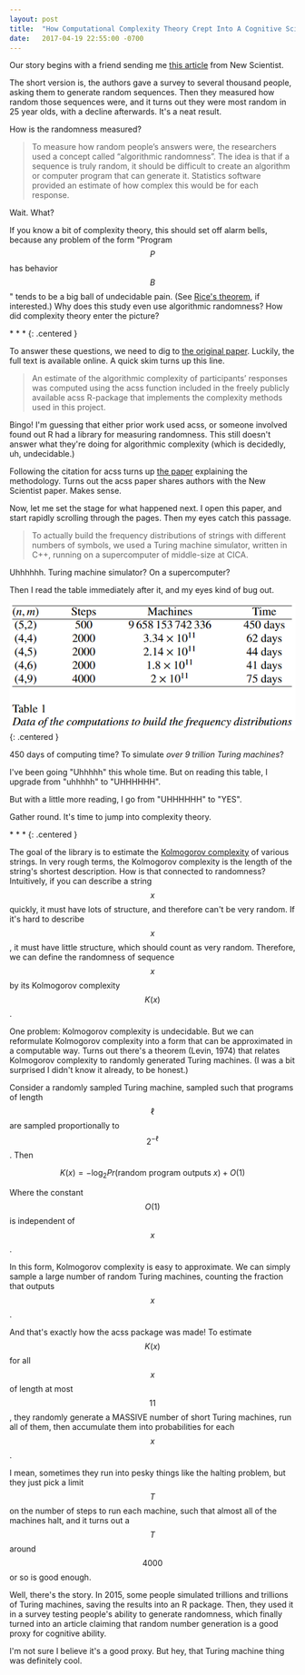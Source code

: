 ```yaml
---
layout: post
title:  "How Computational Complexity Theory Crept Into A Cognitive Science Study"
date:   2017-04-19 22:55:00 -0700
---
```


Our story begins with a friend sending me [this article](https://www.newscientist.com/article/2127995-our-ability-to-think-in-a-random-way-peaks-at-25-then-declines/)
from New Scientist.

The short version is, the authors gave a survey to several thousand people, asking
them to generate random sequences. Then they measured how random those
sequences were, and it turns out they were most random in 25 year olds,
with a decline afterwards. It's a neat result.

How is the randomness measured?

> To measure how random people’s answers were, the researchers used a concept called “algorithmic randomness”. The idea is that if a sequence is truly random, it should be difficult to create an algorithm or computer program that can generate it. Statistics software provided an estimate of how complex this would be for each response.

Wait. What?

If you know a bit of complexity theory, this should set off alarm bells,
because any problem of the form "Program $$P$$ has behavior $$B$$"
tends to be a big ball of undecidable pain.
(See [Rice's theorem](https://en.wikipedia.org/wiki/Rice%27s_theorem),
if interested.) Why does this study even use algorithmic randomness?
How did complexity theory enter the picture?

\* \* \*
{: .centered }

To answer these questions, we need to dig to
[the original paper](http://journals.plos.org/ploscompbiol/article?id=10.1371/journal.pcbi.1005408).
Luckily, the full text is available online. A quick skim turns up this line.

> An estimate of the algorithmic complexity of participants’ responses was computed using the acss function included in the freely publicly available acss R-package that implements the complexity methods used in this project.

Bingo! I'm guessing that either prior work used acss, or someone involved
found out R had a library for measuring randomness. This still doesn't answer
what they're doing for algorithmic complexity (which is decidedly, uh,
undecidable.)

Following the citation for acss turns up [the paper](https://arxiv.org/pdf/1409.4080.pdf)
explaining the methodology. Turns out the acss paper shares authors
with the New Scientist paper. Makes sense.

Now, let me set the stage for what happened next. I open this paper, and
start rapidly scrolling through the pages. Then my eyes catch this passage.

> To actually build the frequency distributions of strings
> with different numbers of symbols, we used a Turing machine simulator,
> written in C++, running on a supercomputer
> of middle-size at CICA.

Uhhhhhh. Turing machine simulator? On a supercomputer?

Then I read the table immediately after it, and my eyes kind of bug out.

![Turing machine table](/public/acss/turing-table.png)
{: .centered }

450 days of computing time? To simulate *over 9 trillion Turing machines*?

I've been going "Uhhhhh" this whole time. But on reading this table, I upgrade
from "uhhhhh" to "UHHHHHH".

But with a little more reading, I go from "UHHHHHH" to "YES".

Gather round. It's time to jump into complexity theory.

\* \* \*
{: .centered }

The goal of the library is to estimate
the [Kolmogorov complexity](https://en.wikipedia.org/wiki/Kolmogorov_complexity)
of various strings. In very rough terms, the Kolmogorov complexity is the
length of the string's shortest description. How is that connected
to randomness? Intuitively, if you can describe a string $$x$$ quickly,
it must have lots of structure, and therefore can't be very random. If
it's hard to describe $$x$$, it must have little structure, which should count
as very random. Therefore, we can define the randomness of sequence $$x$$
by its Kolmogorov complexity $$K(x)$$.

One problem: Kolmogorov complexity is undecidable. But we can reformulate Kolmogorov
complexity into a form that can be approximated in a computable way.
Turns out there's a theorem (Levin, 1974) that relates Kolmogorov
complexity to randomly generated Turing machines. (I was a bit
surprised I didn't know it already, to be honest.)

Consider a randomly sampled Turing machine, sampled such that programs of
length $$\ell$$ are sampled proportionally to $$2^{-\ell}$$. Then

$$
    K(x) = -\log_2 Pr(\text{random program outputs } x) + O(1)
$$

Where the constant $$O(1)$$ is independent of $$x$$.

In this form, Kolmogorov complexity is easy to approximate. We can simply
sample a large number of random Turing machines, counting the fraction that
outputs $$x$$.

And that's exactly how the acss package was made! To estimate $$K(x)$$ for all $$x$$ of length
at most $$11$$, they randomly generate a MASSIVE number of short Turing machines,
run all of them, then accumulate them into probabilities for each $$x$$.

I mean, sometimes they run into pesky things like the halting problem, but
they just pick a limit $$T$$ on the number of steps to run each machine,
such that almost all of the machines halt, and it turns out a $$T$$ around
$$4000$$ or so is good enough.

Well, there's the story. In 2015, some people simulated trillions and trillions
of Turing machines, saving the results into an R package. Then, they used it
in a survey testing people's ability to generate randomness, which finally turned
into an article claiming that random number generation is a good proxy for
cognitive ability.

I'm not sure I believe it's a good proxy. But hey, that Turing machine thing
was definitely cool.
